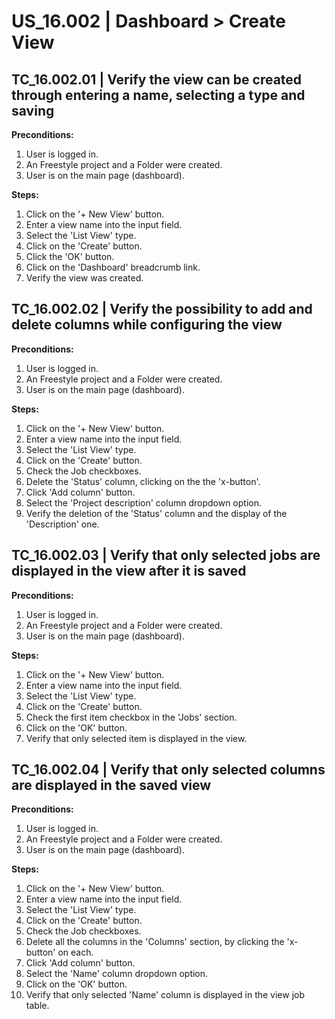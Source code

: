# US_16.002 | Dashboard > Create View

## TC_16.002.01 | Verify the view can be created through entering a name, selecting a type and saving
**Preconditions:**
1. User is logged in.
2. An Freestyle project and a Folder were created.
3. User is on the main page (dashboard).

**Steps:**
1. Click on the '+ New View' button.
2. Enter a view name into the input field.
3. Select the 'List View' type.
4. Click on the 'Create' button.
5. Click the 'OK' button.
6. Click on the 'Dashboard' breadcrumb link.
7. Verify the view was created.




## TC_16.002.02 | Verify the possibility to add and delete columns while configuring the view
**Preconditions:**
1. User is logged in.
2. An Freestyle project and a Folder were created.
3. User is on the main page (dashboard).

**Steps:**
1. Click on the '+ New View' button.
2. Enter a view name into the input field.
3. Select the 'List View' type.
4. Click on the 'Create' button.
5. Check the Job checkboxes.
6. Delete the 'Status' column, clicking on the the 'x-button'.
7. Click 'Add column' button.
8. Select the 'Project description' column dropdown option.
9. Verify the deletion of the 'Status' column and the display of the 'Description' one.




## TC_16.002.03 | Verify that only selected jobs are displayed in the view after it is saved
**Preconditions:**
1. User is logged in.
2. An Freestyle project and a Folder were created.
3. User is on the main page (dashboard).

**Steps:**
1. Click on the '+ New View' button.
2. Enter a view name into the input field.
3. Select the 'List View' type.
4. Click on the 'Create' button.
5. Check the first item checkbox in the 'Jobs' section.
6. Click on the 'OK' button.
7. Verify that only selected item is displayed in the view.




## TC_16.002.04 | Verify that only selected columns are displayed in the saved view
**Preconditions:**
1. User is logged in.
2. An Freestyle project and a Folder were created.
3. User is on the main page (dashboard).

**Steps:**
1. Click on the '+ New View' button.
2. Enter a view name into the input field.
3. Select the 'List View' type.
4. Click on the 'Create' button.
5. Check the Job checkboxes.
6. Delete all the columns in the 'Columns' section, by clicking the 'x-button' on each.
7. Click 'Add column' button.
8. Select the 'Name' column dropdown option.
9. Click on the 'OK' button.
10. Verify that only selected 'Name' column is displayed in the view job table.